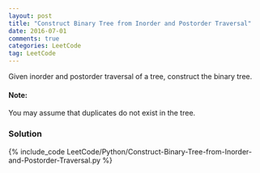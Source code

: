 ```yaml
---
layout: post
title: "Construct Binary Tree from Inorder and Postorder Traversal"
date: 2016-07-01
comments: true
categories: LeetCode
tag: LeetCode
---
```



Given inorder and postorder traversal of a tree, construct the binary tree.

#### Note:
You may assume that duplicates do not exist in the tree.

<!--more-->
### Solution
{% include_code LeetCode/Python/Construct-Binary-Tree-from-Inorder-and-Postorder-Traversal.py %}
